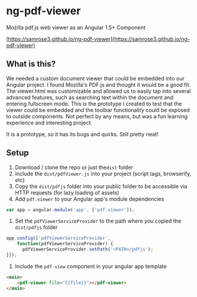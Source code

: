 # ng-pdf-viewer
Mozilla pdf.js web viewer as an Angular 1.5+ Component

[https://samrose3.github.io/ng-pdf-viewer](https://samrose3.github.io/ng-pdf-viewer)

## What is this?
We needed a custom document viewer that could be embedded into our Angular project. I found Mozilla's PDF.js and thought it would be a good fit. The viewer.html was customizable and allowed us to easily tap into several advanced features, such as searching text within the document and entering fullscreen mode. This is the prototype I created to test that the viewer could be embedded and the toolbar functionality could be exposed to outside components. Not perfect by any means, but was a fun learning experience and interesting project.

It is a prototype, so it has its bugs and quirks. Still pretty neat!


## Setup
1. Download / clone the repo or just the`dist` folder
1. Include the `dist/pdfViewer.js` into your project (script tags, browserify, etc)
1. Copy the `dist/pdfjs` folder into your public folder to be accessible via HTTP requests (for lazy loading of assets)
1. Add `pdf.viewer` to your Angular app's module dependencies
```javascript
var app = angular.module('app', ['pdf.viewer']);
```
1. Set the `pdfViewerServiceProvider` to the path where you copied the `dist/pdfjs` folder
```javascript
app.config(['pdfViewerServiceProvider',
	function(pdfViewerServiceProvider) {
	  pdfViewerServiceProvider.setPath('<PATH>/pdfjs');
}]);
```
1. Include the `pdf-view` component in your angular app template
```html
<main>
	<pdf-viewer file="{{file}}"></pdf-viewer>
</main>
```
